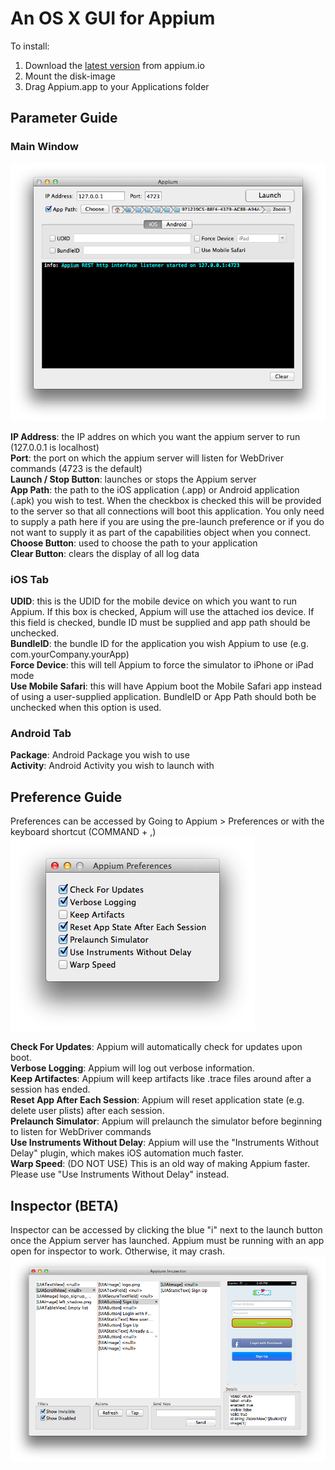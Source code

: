An OS X GUI for Appium
=======================

To install:

1. Download the [latest version](https://bitbucket.org/appium/appium.app/downloads/appium-1.5.5.dmg) from appium.io
2. Mount the disk-image
3. Drag Appium.app to your Applications folder

Parameter Guide
------------

### Main Window

![Appium Main Window](/README-files/images/mainwindow.png "Appium Main Window")

**IP Address**: the IP addres on which you want the appium server to run (127.0.0.1 is localhost)<br />
**Port**: the port on which the appium server will listen for WebDriver commands (4723 is the default)<br />
**Launch / Stop Button**: launches or stops the Appium server<br />
**App Path**: the path to the iOS application (.app) or Android application (.apk) you wish to test.
When the checkbox is checked this will be provided to the server so that all connections will boot this application.
You only need to supply a path here if you are using the pre-launch preference or if you do not want to supply it as
part of the capabilities object when you connect.<br />
**Choose Button**: used to choose the path to your application<br />
**Clear Button**: clears the display of all log data<br/>

### iOS Tab

**UDID**: this is the UDID for the mobile device on which you want to run Appium. If this box is checked, Appium will
use the attached ios device. If this field is checked, bundle ID must be supplied and app path should be unchecked.<br />
**BundleID**: the bundle ID for the application you wish Appium to use (e.g. com.yourCompany.yourApp)<br />
**Force Device**: this will tell Appium to force the simulator to iPhone or iPad mode<br />
**Use Mobile Safari**: this will have Appium boot the Mobile Safari app instead of using a user-supplied application.
BundleID or App Path should both be unchecked when this option is used.<br />

### Android Tab

**Package**: Android Package you wish to use<br />
**Activity**: Android Activity you wish to launch with<br />

Preference Guide
------------
Preferences can be accessed by Going to Appium > Preferences or with the keyboard shortcut (COMMAND + ,)<br />
![Appium Preferences](/README-files/images/preferences.png "Appium Preferences")

**Check For Updates**: Appium will automatically check for updates upon boot.<br />
**Verbose Logging**: Appium will log out verbose information.<br />
**Keep Artifactes**: Appium will keep artifacts like .trace files around after a session has ended. <br />
**Reset App After Each Session**: Appium will reset application state (e.g. delete user plists) after each session. <br />
**Prelaunch Simulator**: Appium will prelaunch the simulator before beginning to listen for WebDriver commands<br />
**Use Instruments Without Delay**: Appium will use the "Instruments Without Delay" plugin, which makes iOS automation much faster.<br />
**Warp Speed**: (DO NOT USE) This is an old way of making Appium faster. Please use "Use Instruments Without Delay" instead.<br />

Inspector (BETA)
------------
Inspector can be accessed by clicking the blue "i" next to the launch button once the Appium server has launched. Appium must be running with an app open for inspector to work. Otherwise, it may crash.<br />
![Appium Inspector](/README-files/images/inspector.png "Appium Inspector")
